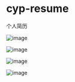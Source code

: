 # cyp-resume
个人简历





![image](http://tvax2.sinaimg.cn/large/005Tv2WXgy1ggffb024atj308x0fnjsx.jpg)





![image](http://tva1.sinaimg.cn/large/005Tv2WXgy1ggff8i3ajpj308u0fn751.jpg)





![image](http://tvax3.sinaimg.cn/large/005Tv2WXgy1ggff8x98o9j308s0fpjsx.jpg)





![image](http://tvax1.sinaimg.cn/large/005Tv2WXgy1ggff9f6degj308t0fr42d.jpg)
